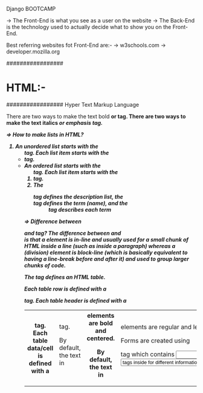Django BOOTCAMP

-> The Front-End is what you see as a user on the website
-> The Back-End is the technology used to actually decide what to show you on the Front-End.

Best referring websites fot Front-End are:-
-> w3schools.com
-> developer.mozilla.org

#################
# HTML:-        #
#################
Hyper Text Markup Language

There are two ways to make the text bold <b> or <strong> tag.
There are two ways to make the text italics <i> or <em> emphasis tag.

=> How to make lists in HTML?
1. An unordered list starts with the <ul> tag. Each list item starts with the <li> tag.
2. An ordered list starts with the <ol> tag. Each list item starts with the <li> tag.
3. The <dl> tag defines the description list, the <dt> tag defines the term (name), and the <dd> tag describes each term

=> Difference between <div> and <span> tag?
The difference between <span> and <div> is that a <span> element is in-line and usually used for a small chunk of HTML inside a line (such as inside a paragraph) whereas a <div> (division) element is block-line (which is basically equivalent to having a line-break before and after it) and used to group larger chunks of code.

The <table> tag defines an HTML table.

Each table row is defined with a <tr> tag. Each table header is defined with a <th> tag. Each table data/cell is defined with a <td> tag.

By default, the text in <th> elements are bold and centered.

By default, the text in <td> elements are regular and left-aligned.


Forms are created using <form> tag which contains <input>,<label>,<select>, <option> tags inside for different information.
For more on forms and HTML check out:- w3schools.com

####################################
# CSS:-
####################################
Cascading Style Sheet

https://www.w3schools.com/css/css_intro.asp

css file is linked with html page via <link> tag.

selected tag{
        property: value;
}

In CSS classes are represented using . and id's are represented using #
Eg. .firstclass{
           color: red;
           }

#firstid{
       color: red;
       }

*(asterisk) is used for selecting every element on the page.

Specificity defines the hierarchy of CSS styling, and what type of tags overrule others.

Fonts:- There are several fonts available in CSS but we can use other font families also which are  not present in our system

1em = 16px

cssfontstack.com is the best link for different font styles.

The order of margin, padding, border is always:- top, right, bottom, left

coolors.co is used for color palettes.

#################################
# BOOTSTRAP:-
#################################

It contains 12 columns and infnite rows.
Most important framework of front-end development

=> Framework
          - Inversion of Control
          - Default Behavior
          - Extensibility
          - Non-modifiable Framework Code

A key feature of Bootstrap are its default classes

Jumbotron is a lightweight, flexible component that can optionally extend the entire viewport to showcase key content on your site.

Navbars are navigational bars that you will often see on the top of a website

The grid system provides the core mechanism by which using Bootstrap allows websites to look good across multiple devices of multiple screen sizes.

The grid system call will make use of the class='row'
Inside of a row class, we then have the following format:
-> col-ScreenSize-NumberOfColumns

##################################
# JAVASCRIPT:-
##################################

Javascript support is built directly into modern web browsers.
We can run Jvascript directly into the browser console, or as a full .js script connected to an HTML file.

Javascript is a full programming language, meaning unlike HTML or CSS is supports things such as arrays, loops and general logic.

Commenting in Javascript is done by using //

There is no distinction between int, float, negative .... all are treated as numbers.

clear() is used to clear the console.
+ is used to concatenate two strings.
.length is used to check the length of the string.
\n starts a new line.
\t gives a tab.
\" gives a quote in quotes.
var varName = value; is the basic format for declaring and initialising variable using var keyword.
undefined is the state between declaration and initialisation.

alert() is used for creating pop-up on browser page.
console.log() is used for printing out statement or values in JavaScript
prompt() is used to give input to the variable

If you want to check the equality in string and a number then use ===

JavaScript has three types of For Loops:
-> For - loops through a number of times
-> For/In - loops through a JS object
-> For/of - used with arrays

-> num = num +1
-> num +=1
-> num++
these three are all the same

Functions in JavaScript:-
They allow us to easily reuse code more than once and not constantly repeat ourselves.
function keyword is used to create functions.
Scope in JavaScript refers to the current context of code, which determines the accessibility of variables to JavaScript. The two types of scope are local and global: Global variables are those declared outside of a block. Local variables are those declared inside of a block.

Arrays in JavaScript:-
Arrays are mutable
Strings are immutable
array.pop() function is used to remove the last element of the array.
array.push function is used to add an item at the last of the array.

for of loop:-
for(a of array){
    console.log(a);
}  //basic structure of for of loop

forEach loop:-
array.forEach(function);   /?basic structure if forEach loop

splice() method is an inbuilt method in JavaScript which is used to modify the contents of an array by removing the existing elements and/or by adding new elements. Parameter: This method accepts many parameters some of them are described below: index: It is a required parameter.


Objects in JavaScript:
JS Objects are hash-tables, they store information in a key-value pair
When we loop over Objects in JS then they dont have any specific order of printing for key:value pairs.

Object methods are essentially functions that are inside of an object.
For a JS Objet, the **this** keyword is set to the object is called on.

The split() method is used to split a string into an array of substrings, and returns the new array.

**DOCUMENT OBJECT MODEL(DOM)**
The DOM will allow us to interface our JavaScript code to interact with HTML and CSS.
Browsers will contruct the DOM, which basically means storing all the HTML tags as JavaScript objects.
Here are some important document attributes:
-> document.URL -- This is the actual URL of the website-
-> document.body -- This is everything inside of the body
-> document.head -- This is everything in the head of the page
-> documnet.links -- These are all the links on the page

Then we also have methods we can use to grab HTML elements:

-> document.getElementById() -- Returns the element with the id
-> document.getElementsByClassName() -- Returns list of all elements belonging to a class
-> document.getElementsByTagName() -- Returns list of all elements with the tag
-> document.querySelector() -- Returns the first object matching the CSS style selector
-> document.querySelectorAll() -- Returns all objects matchin the CSS style selector

To Edit Styles, we've already seen we can use the .style tag. Now if we want to edit actual html or text or attributes we can use different methods. If you want to change the text,html content, or attributes you can use the following:

myvariable.textContent - This returns just the text
myvariable.innerHTML - This returns the actual html
myvariable.getAttribute() - This returns the original attribute
myvariable.setAttribute() - This allowed you to set an attribute

myvariable.addEventListener(event, func)
There are many possible events:-
-> clicks
-> Hovers
-> Double Clicks
-> Drags etc.

-> https://developer.mozilla.org/en-US/docs/Web/Events

"mouseover" and "mouseout" are the conditions for Hovering mouse.
"click" is used for click function.
"dblclik" is used for double click function.



**jQuery**
-> jQuery is a JavaScript library.
-> It is just a large single .js file that has many pre-built methods and objects that simplify your workflow.
-> Specifically interacting with the DOM and making HTTP requests(AJAX).

//jQuery
var divs = $('div');

//Vanilla
var divs = document.querySelectorAll('div');

//jQuery
$(el).css('border-width', '20px');

//Vanilla
el.style.borderWidth = '20px';

//jQuery
$(document).ready(function(){ //code });

//Vanilla
function ready(fn){
    if (document.readyState != 'loading'){
       fn();
      }else{
       document.addEventListener('DOMContentLoaded', fn);
       }

**code.jquery.com**

To make round buttons in CSS make border-radius: 50%;


############################################
**Back-End**
###########################################

